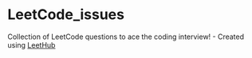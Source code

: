 # LeetCode_issues
Collection of LeetCode questions to ace the coding interview! - Created using [LeetHub](https://github.com/QasimWani/LeetHub)
